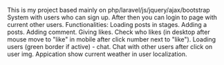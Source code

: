 This is my project based mainly on php/laravel/js/jquery/ajax/bootstrap System with users who can sign up. After then you can login to page with current other users. 
Functionalities:
Loading posts in stages.
Adding a posts.
Adding comment.
Giving likes.
Check who likes (in desktop after mouse move to "like" in mobile after click number next to "like").
Loading users (green border if active) - chat.
Chat with other users after click on user img.
Appication show current weather in user localization.
